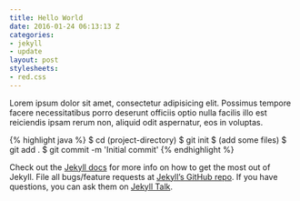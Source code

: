```yaml
---
title: Hello World
date: 2016-01-24 06:13:13 Z
categories:
- jekyll
- update
layout: post
stylesheets:
- red.css
---
```


Lorem ipsum dolor sit amet, consectetur adipisicing elit. Possimus tempore facere necessitatibus porro deserunt officiis optio nulla facilis illo est reiciendis ipsam rerum non, aliquid odit aspernatur, eos in voluptas.

{% highlight java %}
$ cd (project-directory)
$ git init
$ (add some files)
$ git add .
$ git commit -m 'Initial commit'
{% endhighlight %}

Check out the [Jekyll docs][jekyll-docs] for more info on how to get the most out of Jekyll. File all bugs/feature requests at [Jekyll’s GitHub repo][jekyll-gh]. If you have questions, you can ask them on [Jekyll Talk][jekyll-talk].

[jekyll-docs]: http://jekyllrb.com/docs/home
[jekyll-gh]:   https://github.com/jekyll/jekyll
[jekyll-talk]: https://talk.jekyllrb.com/
